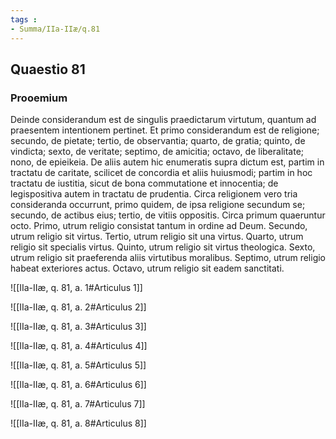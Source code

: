 ```yaml
---
tags : 
- Summa/IIa-IIæ/q.81
---
```


## Quaestio 81

### Prooemium

Deinde considerandum est de singulis praedictarum virtutum, quantum ad praesentem intentionem pertinet. Et primo considerandum est de religione; secundo, de pietate; tertio, de observantia; quarto, de gratia; quinto, de vindicta; sexto, de veritate; septimo, de amicitia; octavo, de liberalitate; nono, de epieikeia. De aliis autem hic enumeratis supra dictum est, partim in tractatu de caritate, scilicet de concordia et aliis huiusmodi; partim in hoc tractatu de iustitia, sicut de bona commutatione et innocentia; de legispositiva autem in tractatu de prudentia. Circa religionem vero tria consideranda occurrunt, primo quidem, de ipsa religione secundum se; secundo, de actibus eius; tertio, de vitiis oppositis. Circa primum quaeruntur octo. Primo, utrum religio consistat tantum in ordine ad Deum. Secundo, utrum religio sit virtus. Tertio, utrum religio sit una virtus. Quarto, utrum religio sit specialis virtus. Quinto, utrum religio sit virtus theologica. Sexto, utrum religio sit praeferenda aliis virtutibus moralibus. Septimo, utrum religio habeat exteriores actus. Octavo, utrum religio sit eadem sanctitati.

![[IIa-IIæ, q. 81, a. 1#Articulus 1]]

![[IIa-IIæ, q. 81, a. 2#Articulus 2]]

![[IIa-IIæ, q. 81, a. 3#Articulus 3]]

![[IIa-IIæ, q. 81, a. 4#Articulus 4]]

![[IIa-IIæ, q. 81, a. 5#Articulus 5]]

![[IIa-IIæ, q. 81, a. 6#Articulus 6]]

![[IIa-IIæ, q. 81, a. 7#Articulus 7]]

![[IIa-IIæ, q. 81, a. 8#Articulus 8]]

